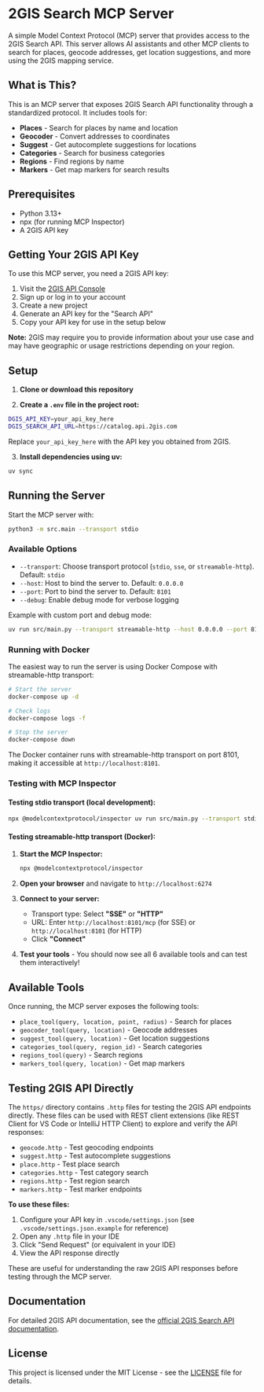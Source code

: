 # 2GIS Search MCP Server

A simple Model Context Protocol (MCP) server that provides access to the 2GIS Search API. This server allows AI assistants and other MCP clients to search for places, geocode addresses, get location suggestions, and more using the 2GIS mapping service.

## What is This?

This is an MCP server that exposes 2GIS Search API functionality through a standardized protocol. It includes tools for:

- **Places** - Search for places by name and location
- **Geocoder** - Convert addresses to coordinates
- **Suggest** - Get autocomplete suggestions for locations
- **Categories** - Search for business categories
- **Regions** - Find regions by name
- **Markers** - Get map markers for search results

## Prerequisites

- Python 3.13+
- npx (for running MCP Inspector)
- A 2GIS API key

## Getting Your 2GIS API Key

To use this MCP server, you need a 2GIS API key:

1. Visit the [2GIS API Console](https://dev.2gis.com/)
2. Sign up or log in to your account
3. Create a new project
4. Generate an API key for the "Search API"
5. Copy your API key for use in the setup below

**Note:** 2GIS may require you to provide information about your use case and may have geographic or usage restrictions depending on your region.

## Setup

1. **Clone or download this repository**

2. **Create a `.env` file in the project root:**

```bash
DGIS_API_KEY=your_api_key_here
DGIS_SEARCH_API_URL=https://catalog.api.2gis.com
```

Replace `your_api_key_here` with the API key you obtained from 2GIS.

3. **Install dependencies using uv:**

```bash
uv sync
```

## Running the Server

Start the MCP server with:

```bash
python3 -m src.main --transport stdio
```

### Available Options

- `--transport`: Choose transport protocol (`stdio`, `sse`, or `streamable-http`). Default: `stdio`
- `--host`: Host to bind the server to. Default: `0.0.0.0`
- `--port`: Port to bind the server to. Default: `8101`
- `--debug`: Enable debug mode for verbose logging

Example with custom port and debug mode:
```bash
uv run src/main.py --transport streamable-http --host 0.0.0.0 --port 8101 --debug
```

### Running with Docker

The easiest way to run the server is using Docker Compose with streamable-http transport:

```bash
# Start the server
docker-compose up -d

# Check logs
docker-compose logs -f

# Stop the server
docker-compose down
```

The Docker container runs with streamable-http transport on port 8101, making it accessible at `http://localhost:8101`.

### Testing with MCP Inspector

#### Testing stdio transport (local development):

```bash
npx @modelcontextprotocol/inspector uv run src/main.py --transport stdio
```

#### Testing streamable-http transport (Docker):

1. **Start the MCP Inspector:**
   ```bash
   npx @modelcontextprotocol/inspector
   ```

2. **Open your browser** and navigate to `http://localhost:6274`

3. **Connect to your server:**
   - Transport type: Select **"SSE"** or **"HTTP"**
   - URL: Enter `http://localhost:8101/mcp` (for SSE) or `http://localhost:8101` (for HTTP)
   - Click **"Connect"**

4. **Test your tools** - You should now see all 6 available tools and can test them interactively!

## Available Tools

Once running, the MCP server exposes the following tools:

- `place_tool(query, location, point, radius)` - Search for places
- `geocoder_tool(query, location)` - Geocode addresses
- `suggest_tool(query, location)` - Get location suggestions
- `categories_tool(query, region_id)` - Search categories
- `regions_tool(query)` - Search regions
- `markers_tool(query, location)` - Get map markers

## Testing 2GIS API Directly

The `https/` directory contains `.http` files for testing the 2GIS API endpoints directly. These files can be used with REST client extensions (like REST Client for VS Code or IntelliJ HTTP Client) to explore and verify the API responses:

- `geocode.http` - Test geocoding endpoints
- `suggest.http` - Test autocomplete suggestions
- `place.http` - Test place search
- `categories.http` - Test category search
- `regions.http` - Test region search
- `markers.http` - Test marker endpoints

**To use these files:**
1. Configure your API key in `.vscode/settings.json` (see `.vscode/settings.json.example` for reference)
2. Open any `.http` file in your IDE
3. Click "Send Request" (or equivalent in your IDE)
4. View the API response directly

These are useful for understanding the raw 2GIS API responses before testing through the MCP server.

## Documentation

For detailed 2GIS API documentation, see the [official 2GIS Search API documentation](https://docs.2gis.com/en/api/search/overview).

## License

This project is licensed under the MIT License - see the [LICENSE](LICENSE) file for details.
